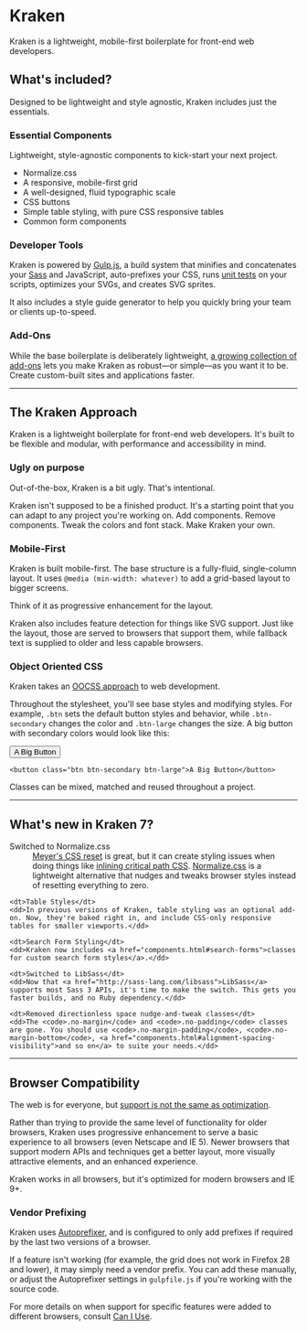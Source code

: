 # Kraken

Kraken is a lightweight, mobile-first boilerplate for front-end web developers.

## What's included?

Designed to be lightweight and style agnostic, Kraken includes just the essentials.

### Essential Components

Lightweight, style-agnostic components to kick-start your next project.

* Normalize.css
* A responsive, mobile-first grid
* A well-designed, fluid typographic scale
* CSS buttons
* Simple table styling, with pure CSS responsive tables
* Common form components

### Developer Tools

Kraken is powered by [Gulp.js](http://gulpjs.com/), a build system that minifies and concatenates your [Sass](http://sass-lang.com/) and JavaScript, auto-prefixes your CSS, runs [unit tests](http://jasmine.github.io/) on your scripts, optimizes your SVGs, and creates SVG sprites.

It also includes a style guide generator to help you quickly bring your team or clients up-to-speed.

### Add-Ons

While the base boilerplate is deliberately lightweight, [a growing collection of add-ons](odds-and-ends.html#add-ons) lets you make Kraken as robust—or simple—as you want it to be. Create custom-built sites and applications faster.

<hr>


## The Kraken Approach

Kraken is a lightweight boilerplate for front-end web developers. It's built to be flexible and modular, with performance and accessibility in mind.

### Ugly on purpose

Out-of-the-box, Kraken is a bit ugly. That's intentional.

Kraken isn't supposed to be a finished product. It's a starting point that you can adapt to any project you're working on. Add components. Remove components. Tweak the colors and font stack. Make Kraken your own.


### Mobile-First

Kraken is built mobile-first. The base structure is a fully-fluid, single-column layout. It uses `@media (min-width: whatever)` to add a grid-based layout to bigger screens.

Think of it as progressive enhancement for the layout.

Kraken also includes feature detection for things like SVG support. Just like the layout, those are served to browsers that support them, while fallback text is supplied to older and less capable browsers.


### Object Oriented CSS

Kraken takes an [OOCSS approach](http://www.slideshare.net/stubbornella/object-oriented-css) to web development.

Throughout the stylesheet, you'll see base styles and modifying styles. For example, `.btn` sets the default button styles and behavior, while `.btn-secondary` changes the color and `.btn-large` changes the size. A big button with secondary colors would look like this:

<button class="btn btn-secondary btn-large">A Big Button</button>

```markup
<button class="btn btn-secondary btn-large">A Big Button</button>
```

Classes can be mixed, matched and reused throughout a project.

<hr>


## What's new in Kraken 7?

<dl>
	<dt>Switched to Normalize.css</dt>
	<dd><a href="http://meyerweb.com/eric/tools/css/reset/">Meyer's CSS reset</a> is great, but it can create styling issues when doing things like <a href="http://gomakethings.com/inlining-critical-css-for-better-web-performance/">inlining critical path CSS</a>. <a href="https://necolas.github.io/normalize.css/">Normalize.css</a> is a lightweight alternative that nudges and tweaks browser styles instead of resetting everything to zero.</dd>

	<dt>Table Styles</dt>
	<dd>In previous versions of Kraken, table styling was an optional add-on. Now, they're baked right in, and include CSS-only responsive tables for smaller viewports.</dd>

	<dt>Search Form Styling</dt>
	<dd>Kraken now includes <a href="components.html#search-forms">classes for custom search form styles</a>.</dd>

	<dt>Switched to LibSass</dt>
	<dd>Now that <a href="http://sass-lang.com/libsass">LibSass</a> supports most Sass 3 APIs, it's time to make the switch. This gets you faster builds, and no Ruby dependency.</dd>

	<dt>Removed directionless space nudge-and-tweak classes</dt>
	<dd>The <code>.no-margin</code> and <code>.no-padding</code> classes are gone. You should use <code>.no-margin-padding</code>, <code>.no-margin-bottom</code>, <a href="components.html#alignment-spacing-visibility">and so on</a> to suite your needs.</dd>
</dl>

<hr>


## Browser Compatibility

The web is for everyone, but [support is not the same as optimization](http://bradfrostweb.com/blog/mobile/support-vs-optimization/).

Rather than trying to provide the same level of functionality for older browsers, Kraken uses progressive enhancement to serve a basic experience to all browsers (even Netscape and IE 5). Newer browsers that support modern APIs and techniques get a better layout, more visually attractive elements, and an enhanced experience.

Kraken works in all browsers, but it's optimized for modern browsers and IE 9+.

### Vendor Prefixing

Kraken uses [Autoprefixer](https://github.com/postcss/autoprefixer), and is configured to only add prefixes if required by the last two versions of a browser.

If a feature isn't working (for example, the grid does not work in Firefox 28 and lower), it may simply need a vendor prefix. You can add these manually, or adjust the Autoprefixer settings in `gulpfile.js` if you're working with the source code.

For more details on when support for specific features were added to different browsers, consult [Can I Use](http://caniuse.com/).